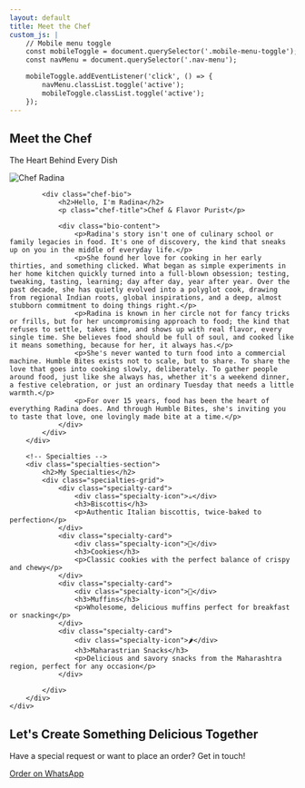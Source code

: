 ```yaml
---
layout: default
title: Meet the Chef
custom_js: |
    // Mobile menu toggle
    const mobileToggle = document.querySelector('.mobile-menu-toggle');
    const navMenu = document.querySelector('.nav-menu');

    mobileToggle.addEventListener('click', () => {
        navMenu.classList.toggle('active');
        mobileToggle.classList.toggle('active');
    });
---
```


<!-- Page Header -->
<section class="page-header">
    <div class="container">
        <h1>Meet the Chef</h1>
        <p>The Heart Behind Every Dish</p>
    </div>
</section>

<!-- Chef Profile -->
<section class="chef-profile">
    <div class="container">
        <div class="chef-grid">
            <div class="chef-image">
                <div class="image-placeholder round">
                    <img src="{{ site.baseurl }}/assets/images/chef.png" alt="Chef Radina">
                </div>
            </div>

            <div class="chef-bio">
                <h2>Hello, I'm Radina</h2>
                <p class="chef-title">Chef & Flavor Purist</p>

                <div class="bio-content">
                    <p>Radina's story isn't one of culinary school or family legacies in food. It's one of discovery, the kind that sneaks up on you in the middle of everyday life.</p>
                    <p>She found her love for cooking in her early thirties, and something clicked. What began as simple experiments in her home kitchen quickly turned into a full-blown obsession; testing, tweaking, tasting, learning; day after day, year after year. Over the past decade, she has quietly evolved into a polyglot cook, drawing from regional Indian roots, global inspirations, and a deep, almost stubborn commitment to doing things right.</p>
                    <p>Radina is known in her circle not for fancy tricks or frills, but for her uncompromising approach to food; the kind that refuses to settle, takes time, and shows up with real flavor, every single time. She believes food should be full of soul, and cooked like it means something, because for her, it always has.</p>
                    <p>She's never wanted to turn food into a commercial machine. Humble Bites exists not to scale, but to share. To share the love that goes into cooking slowly, deliberately. To gather people around food, just like she always has, whether it's a weekend dinner, a festive celebration, or just an ordinary Tuesday that needs a little warmth.</p>
                    <p>For over 15 years, food has been the heart of everything Radina does. And through Humble Bites, she's inviting you to taste that love, one lovingly made bite at a time.</p>
                </div>
            </div>
        </div>

        <!-- Specialties -->
        <div class="specialties-section">
            <h2>My Specialties</h2>
            <div class="specialties-grid">
                <div class="specialty-card">
                    <div class="specialty-icon">☕️</div>
                    <h3>Biscottis</h3>
                    <p>Authentic Italian biscottis, twice-baked to perfection</p>
                </div>
                <div class="specialty-card">
                    <div class="specialty-icon">🍪</div>
                    <h3>Cookies</h3>
                    <p>Classic cookies with the perfect balance of crispy and chewy</p>
                </div>
                <div class="specialty-card">
                    <div class="specialty-icon">🧁</div>
                    <h3>Muffins</h3>
                    <p>Wholesome, delicious muffins perfect for breakfast or snacking</p>
                </div>
                <div class="specialty-card">
                    <div class="specialty-icon">🌶️</div>
                    <h3>Maharastrian Snacks</h3>
                    <p>Delicious and savory snacks from the Maharashtra region, perfect for any occasion</p>
                </div>

            </div>
        </div>
    </div>
</section>

<!-- CTA Section -->
<section class="cta-section">
    <div class="container">
        <h2>Let's Create Something Delicious Together</h2>
        <p>Have a special request or want to place an order? Get in touch!</p>
        <a href="#" class="btn btn-primary whatsapp-order" data-message="Hi! I'd like to place an order">Order on WhatsApp</a>
    </div>
</section>
